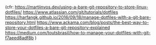 

(cfr: 
https://martijnvos.dev/using-a-bare-git-repository-to-store-linux-dotfiles/
https://www.atlassian.com/git/tutorials/dotfiles
https://harfangk.github.io/2016/09/18/manage-dotfiles-with-a-git-bare-repository.html
https://www.ackama.com/blog/posts/the-best-way-to-store-your-dotfiles-a-bare-git-repository-explained
https://medium.com/toutsbrasil/how-to-manage-your-dotfiles-with-git-f7aeed8adf8b
)
